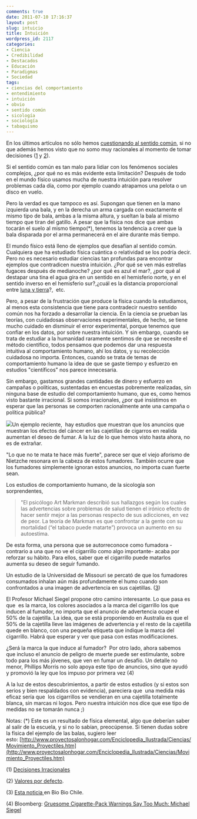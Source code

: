 ```yaml
---
comments: true
date: 2011-07-10 17:16:37
layout: post
slug: intuicio
title: Intuición
wordpress_id: 2117
categories:
- Ciencia
- Credibilidad
- Destacados
- Educación
- Paradigmas
- Sociedad
tags:
- ciencias del comportamiento
- entendimiento
- intuición
- obvio
- sentido común
- sicología
- sociología
- tabaquismo
---
```


En los últimos artículos no sólo hemos [cuestionando al sentido común](http://www.lnds.net/blog/2011/06/la-paradoja-del-sentido-comun.html), si no que además hemos visto que no somo muy racionales al momento de tomar decisiones ([1](http://www.lnds.net/blog/2011/07/decisiones-irracionales.html) y [2](http://www.lnds.net/blog/2011/06/valores-por-defecto.html)).

Si el sentido común es tan malo para lidiar con los fenómenos sociales complejos, ¿por qué no es más evidente esta limitación? Después de todo en el mundo físico usamos mucha de nuestra intuición para resolver problemas cada día, como por ejemplo cuando atrapamos una pelota o un disco en vuelo.

Pero la verdad es que tampoco es así. Supongan que tienen en la mano izquierda una bala, y en la derecha un arma cargada con exactamente el mismo tipo de bala, ambas a la misma altura, y sueltan la bala al mismo tiempo que tiran del gatillo. A pesar que la física nos dice que ambas tocarán el suelo al mismo tiempo(*), tenemos la tendencia a creer que la bala disparada por el arma permanecerá en el aire durante más tiempo.

El mundo físico está lleno de ejemplos que desafían al sentido común. Cualquiera que ha estudiado física cuántica o relatividad se los podría decir. Pero no es necesario estudiar ciencias tan profundas para encontrar ejemplos que contradicen nuestra intuición. ¿Por qué se ven más estrellas fugaces después de medianoche? ¿por qué es azul el mar?, ¿por qué al destapar una tina el agua gira en un sentido en el hemisferio norte, y en el sentido inverso en el hemisferio sur?,¿cuál es la distancia proporcional entre [luna y tierra](http://www.lnds.net/blog/2011/02/entre-la-tierra-y-la-luna.html)?,  etc.

Pero, a pesar de la frustración que produce la física cuando la estudiamos, al menos esta consistencia que tiene para contradecir nuestro sentido común nos ha forzado a desarrollar la ciencia. En la ciencia se prueban las teorías, con cuidadosas observaciones experimentales, de hecho, se tiene mucho cuidado en disminuir el error experimental, porque tenemos que confiar en los datos, por sobre nuestra intuición. Y sin embargo, cuando se trata de estudiar a la humanidad raramente sentimos de que se necesite el método científico, todos pensamos que podemos dar una respuesta intuitiva al comportamiento humano, ahí los datos, y su recolección cuidadosa no importa. Entonces, cuando se trata de temas de comportamiento humano la idea de que se gaste tiempo y esfuerzo en estudios "científicos" nos parece innecesaria.

Sin embargo, gastamos grandes cantidades de dinero y esfuerzo en campañas o políticas, sustentadas en encuestas pobremente realizadas, sin ninguna base de estudio del comportamiento humano, que es, como hemos visto bastante irracional. Si somos irracionales, ¿por qué insistimos en esperar que las personas se comporten racionalmente ante una campaña o política pública?

[![](http://www.lnds.net/blog/wp-content/uploads/2011/07/anuncio-cigarrillo.jpg)](http://www.lnds.net/blog/wp-content/uploads/2011/07/anuncio-cigarrillo.jpg)Un ejemplo reciente,  hay estudios que muestran que los anuncios que muestran los efectos del cáncer en las cajetillas de cigarros en realida aumentan el deseo de fumar. A la luz de lo que hemos visto hasta ahora, no es de extrañar.

"Lo que no te mata te hace más fuerte", parece ser que el viejo aforismo de Nietzche resonara en la cabeza de estos fumadores. También ocurre que los fumadores simplemente ignoran estos anuncios, no importa cuan fuerte sean.

Los estudios de comportamiento humano, de la sicología son sorprendentes,


> "El psicólogo Art Markman describió sus hallazgos según los cuales las advertencias sobre problemas de salud tienen el irónico efecto de hacer sentir mejor a las personas respecto de sus adicciones, en vez de peor. La teoría de Markman es que confrontar a la gente con su mortalidad (“el tabaco puede matarte”) provoca un aumento en su autoestima.

De esta forma, una persona que se autorreconoce como fumadora -contrario a una que no ve el cigarrillo como algo importante- acaba por reforzar su hábito. Para ellos, saber que el cigarrillo puede matarlos aumenta su deseo de seguir fumando.

Un estudio de la Universidad de Missouri se percató de que los fumadores consumados inhalan aún más profundamente el humo cuando son confrontados a una imagen de advertencia en sus cajetillas. ([3](http://www.biobiochile.cl/2011/07/09/estudios-indican-que-fotos-de-advertencia-en-cajetillas-en-realidad-aumentan-el-deseo-de-fumar.shtml))


El Profesor Michael Siegel propone otro camino interesante. Lo que pasa es que  es la marca, los colores asociados a la marca del cigarrillo los que inducen al fumador, no importa que el anuncio de advertencia ocupe el 50% de la cajetilla. La idea, que se está proponiendo en Australia es que el 50% de la cajetilla lleve las imágenes de advertencia y el resto de la cajetilla quede en blanco, con una pequeña etiqueta que indique la marca del cigarrillo. Habrá que esperar y ver que pasa con estas modificaciones.

¿Será la marca la que induce al fumador?  Por otro lado, ahora sabemos que incluso el anuncio de peligro de muerte puede ser estimulante, sobre todo para los más jóvenes, que ven en fumar un desafío. Un detalle no menor, Phillips Morris no solo apoya este tipo de anuncios, sino que ayudó y promovió la ley que los impuso por primera vez (4)

A la luz de estos descubrimientos, a partir de estos estudios (y si estos son serios y bien respaldados con evidencia), pareciera que  una medida más eficaz sería que  los cigarrillos se vendieran en una cajetilla totalmente blanca, sin marcas ni logos. Pero nuestra intuición nos dice que ese tipo de medidas no se tomarán nunca ;)

Notas:
(*) Este es un resultado de física elemental, algo que deberían saber al salir de la escuela, y si no lo sabían, preocúpense. Si tienen dudas sobre la física del ejemplo de las balas, sugiero leer esto: [http://www.proyectosalonhogar.com/Enciclopedia_Ilustrada/Ciencias/Movimiento_Proyectiles.htm](http://www.proyectosalonhogar.com/Enciclopedia_Ilustrada/Ciencias/Movimiento_Proyectiles.htm)

(1) [Decisiones Irracionales](http://www.lnds.net/blog/2011/07/decisiones-irracionales.html)

(2) [Valores por defecto](http://www.lnds.net/blog/2011/06/valores-por-defecto.html).

(3) [Esta noticia ](http://www.biobiochile.cl/2011/07/09/estudios-indican-que-fotos-de-advertencia-en-cajetillas-en-realidad-aumentan-el-deseo-de-fumar.shtml)en Bio Bio Chile.

(4) Bloomberg: [Gruesome Cigarette-Pack Warnings Say Too Much: Michael Siegel](http://www.bloomberg.com/news/2011-06-24/gruesome-cigarette-pack-warnings-say-too-much-michael-siegel.html)
